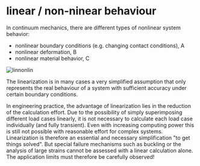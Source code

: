 # linear / non-ninear behaviour

In continuum mechanics, there are different types of nonlinear system behavior:
- nonlinear boundary conditions (e.g. changing contact conditions), A
- nonlinear deformation, B
- nonlinear material behavior, C

![linnonlin](LinNonlin.png)

The linearization is in many cases a very simplified assumption that only represents the real behaviour of a system with sufficient accuracy under certain boundary conditions.


In engineering practice, the advantage of linearization lies in the reduction of the calculation effort. Due to the possibility of simply superimposing different load cases linearly, it is not necessary to calculate each load case individually (and fully transient). Even with increasing computing power this is still not possible with reasonable effort for complex systems. Linearization is therefore an essential and necessary simplification "to get things solved". But special failure mechanisms such as buckling or the analysis of large strains cannot be assessed with a linear calculation alone. The application limits must therefore be carefully observed!  